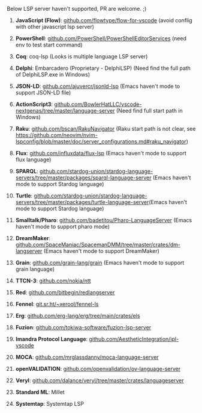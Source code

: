Below LSP server haven't supported, PR are welcome. ;)

1. **JavaScript (Flow)**: [github.com/flowtype/flow-for-vscode](https://github.com/flowtype/flow-for-vscode) (avoid conflig with other javascript lsp server)

2. **PowerShell**: [github.com/PowerShell/PowerShellEditorServices](https://github.com/PowerShell/PowerShellEditorServices) (need env to test start command)

3. **Coq**: coq-lsp (Looks is multiple language LSP server)

4. **Delphi**: Embarcadero (Proprietary - DelphiLSP) (Need find the full path of DelphiLSP.exe in Windows)

5. **JSON-LD**: [github.com/ajuvercr/jsonld-lsp](https://github.com/ajuvercr/jsonld-lsp) (Emacs haven't mode to support JSON-LD file)

6. **ActionScript3**: [github.com/BowlerHatLLC/vscode-nextgenas/tree/master/language-server](https://github.com/BowlerHatLLC/vscode-nextgenas/tree/master/language-server) (Need find full start path in Windows)

7. **Raku**: [github.com/bscan/RakuNavigator](https://github.com/bscan/RakuNavigator) (Raku start path is not clear, see https://github.com/neovim/nvim-lspconfig/blob/master/doc/server_configurations.md#raku_navigator)

8. **Flux**: [github.com/influxdata/flux-lsp](https://github.com/influxdata/flux-lsp) (Emacs haven't mode to support flux language)

9. **SPARQL**: [github.com/stardog-union/stardog-language-servers/tree/master/packages/sparql-language-server](https://github.com/stardog-union/stardog-language-servers/tree/master/packages/sparql-language-server) (Emacs haven't mode to support Stardog language)

10. **Turtle**: [github.com/stardog-union/stardog-language-servers/tree/master/packages/turtle-language-server](https://github.com/stardog-union/stardog-language-servers/tree/master/packages/turtle-language-server)(Emacs haven't mode to support Stardog language)

11. **Smalltalk/Pharo**: [github.com/badetitou/Pharo-LanguageServer](https://github.com/badetitou/Pharo-LanguageServer) (Emacs haven't mode to support pharo mode)

12. **DreamMaker**: [github.com/SpaceManiac/SpacemanDMM/tree/master/crates/dm-langserver](https://github.com/SpaceManiac/SpacemanDMM/tree/master/crates/dm-langserver) (Emacs haven't mode to support DreamMaker)

13. **Grain**: [github.com/grain-lang/grain](https://github.com/grain-lang/grain) (Emacs haven't mode to support grain language)

14. **TTCN-3**: [github.com/nokia/ntt](https://github.com/nokia/ntt)

15. **Red**: [github.com/bitbegin/redlangserver](https://github.com/bitbegin/redlangserver)

16. **Fennel**: [git.sr.ht/~xerool/fennel-ls](https://git.sr.ht/~xerool/fennel-ls)

17. **Erg**: [github.com/erg-lang/erg/tree/main/crates/els](https://github.com/erg-lang/erg/tree/main/crates/els)

18. **Fuzion**: [github.com/tokiwa-software/fuzion-lsp-server](https://github.com/tokiwa-software/fuzion-lsp-server)

19. **Imandra Protocol Language**: [github.com/AestheticIntegration/ipl-vscode](https://github.com/AestheticIntegration/ipl-vscode)

20. **MOCA**: [github.com/mrglassdanny/moca-language-server](https://github.com/mrglassdanny/moca-language-server)

21. **openVALIDATION**: [github.com/openvalidation/ov-language-server](https://github.com/openvalidation/ov-language-server)

22. **Veryl**: [github.com/dalance/veryl/tree/master/crates/languageserver](https://github.com/dalance/veryl/tree/master/crates/languageserver)

23. **Standard ML**: Millet

24. **Systemtap**: Systemtap LSP
